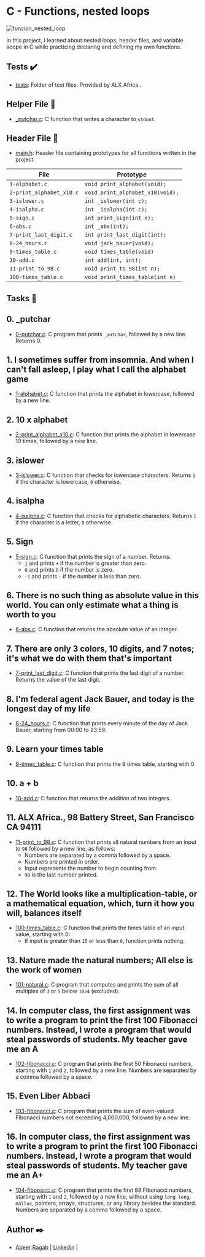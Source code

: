 # C - Functions, nested loops

![funcion_nested_loop](https://cdn.educba.com/academy/wp-content/uploads/2020/02/nested-loop-in-c.jpg)


In this project, I learned about nested loops, header files, and variable scope
in C while practicing declaring and defining my own functions.

## Tests :heavy_check_mark:

* [tests](./tests): Folder of test files. Provided by ALX Africa..

## Helper File :raised_hands:

* [_putchar.c](./_putchar.c): C function that writes a character to `stdout`.

## Header File :file_folder:

* [main.h](./main.h): Header file containing prototypes for all
functions written in the project.

| File                     | Prototype                        |
| ------------------------ | -------------------------------- |
| `1-alphabet.c`           | `void print_alphabet(void);`     |
| `2-print_alphabet_x10.c` | `void print_alphabet_x10(void);` |
| `3-islower.c`            | `int _islower(int c);`           |
| `4-isalpha.c`            | `int _isalpha(int c);`           |
| `5-sign.c`               | `int print_sign(int n);`         |
| `6-abs.c`                | `int _abs(int);`                 |
| `7-print_last_digit.c`   | `int print_last_digit(int);`     |
| `8-24_hours.c`           | `void jack_bauer(void);`         |
| `9-times_table.c`        | `void times_table(void)`         |
| `10-add.c`               | `int add(int, int);`             |
| `11-print_to_98.c`       | `void print_to_98(int n);`       |
| `100-times_table.c`      | `void print_times_table(int n)`  |

## Tasks :page_with_curl:

## 0. _putchar
  * [0-putchar.c](./0-putchar.c): C program that prints `_putchar`, followed by a
  new line. Returns 0.

## 1. I sometimes suffer from insomnia. And when I can't fall asleep, I play what I call the alphabet game
  * [1-alphabet.c](./1-alphabet.c): C function that prints the alphabet in lowercase,
  followed by a new line.

## 2. 10 x alphabet
  * [2-print_alphabet_x10.c](./2-print_alphabet_x10.c): C function that prints the
  alphabet in lowercase 10 times, followed by a new line.

## 3. islower
  * [3-islower.c](./3-islower.c): C function that checks for lowercase characters.
  Returns `1` if the character is lowercase, `0` otherwise.

## 4. isalpha
  * [4-isalpha.c](./4-isalpha.c): C function that checks for alphabetic characters.
  Returns `1` if the character is a letter, `0` otherwise.

## 5. Sign
  * [5-sign.c](./5-sign.c): C function that prints the sign of a number. Returns:
    * `1` and prints `+` if the number is greater than zero.
    * `0` and prints `0` if the number is zero.
    * `-1` and prints `-` if the number is less than zero.

## 6. There is no such thing as absolute value in this world. You can only estimate what a thing is worth to you
  * [6-abs.c](./6-abs.c): C function that returns the absolute value of an integer.

## 7. There are only 3 colors, 10 digits, and 7 notes; it's what we do with them that's important
  * [7-print_last_digit.c](./7-print_last_digit.c): C function that prints the last
  digit of a number. Returns the value of the last digit.

## 8. I'm federal agent Jack Bauer, and today is the longest day of my life
  * [8-24_hours.c](./8-24_hours.c): C function that prints every minute of the day
  of Jack Bauer, starting from 00:00 to 23:59.

## 9. Learn your times table
  * [9-times_table.c](./9-times_table.c): C function that prints the 9 times table,
  starting with 0.

## 10. a + b
  * [10-add.c](./10-add.c): C function that returns the addition of two integers.

## 11. ALX Africa., 98 Battery Street, San Francisco CA 94111
  * [11-print_to_98.c](./11-print_to_98.c): C function that prints all natural numbers
  from an input to `98` followed by a new line, as follows:
    * Numbers are separated by a comma followed by a space.
    * Numbers are printed in order.
    * Input represents the number to begin counting from.
    * `98` is the last number printed.

## 12. The World looks like a multiplication-table, or a mathematical equation, which, turn it how you will, balances itself
  * [100-times_table.c](./100-times_table.c): C function that prints the times table of
  an input value, starting with 0:
    * If input is greater than `15` or less than `0`, function prints nothing.

## 13. Nature made the natural numbers; All else is the work of women
  * [101-natural.c](./101-natural.c): C program that computes and prints the sum of
  all multiples of `3` or `5` below `1024` (excluded).

## 14. In computer class, the first assignment was to write a program to print the first 100 Fibonacci numbers. Instead, I wrote a program that would steal passwords of students. My teacher gave me an A
  * [102-fibonacci.c](./102-fibonacci.c): C program that prints the first 50
  Fibonacci numbers, starting with `1` and `2`, followed by a new line.
  Numbers are separated by a comma followed by a space.

## 15. Even Liber Abbaci
  * [103-fibonacci.c](./103-fibonacci.c): C program that prints the sum of even-valued
  Fibonacci numbers not exceeding 4,000,000, followed by a new line.

## 16. In computer class, the first assignment was to write a program to print the first 100 Fibonacci numbers. Instead, I wrote a program that would steal passwords of students. My teacher gave me an A+
  * [104-fibonacci.c](./104-fibonacci.c): C program that prints the first 98 Fibonacci
  numbers, starting with `1` and `2`, followed by a new line, without using `long long`,
  `malloc`, pointers, arrays, structures, or any library besides the standard.
  Numbers are separated by a comma followed by a space.
  
## Author :black_nib:

- [Abeer Ragab](https://github.com/Abeer-M-Ali) | [Linkedin](https://www.linkedin.com/in/abeer-ragab-b25872260/) |

